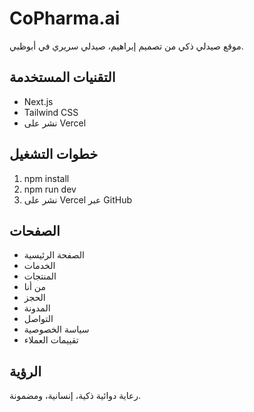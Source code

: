 # CoPharma.ai

موقع صيدلي ذكي من تصميم إبراهيم، صيدلي سريري في أبوظبي.

## التقنيات المستخدمة
- Next.js
- Tailwind CSS
- نشر على Vercel

## خطوات التشغيل
1. npm install
2. npm run dev
3. نشر على Vercel عبر GitHub

## الصفحات
- الصفحة الرئيسية
- الخدمات
- المنتجات
- من أنا
- الحجز
- المدونة
- التواصل
- سياسة الخصوصية
- تقييمات العملاء

## الرؤية
رعاية دوائية ذكية، إنسانية، ومضمونة.